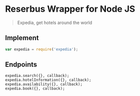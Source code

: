 Reserbus Wrapper for Node JS
====

> Expedia, get hotels around the world

## Implement

```js
var expedia = require('expedia');
```

## Endpoints

```
expedia.search({}, callback);
expedia.hotelInformation({}, callback);
expedia.availability({}, callback);
expedia.book({}, callback);
```
